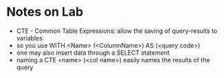 # Notes on Lab

- CTE - Common Table Expressions: allow the saving of query-results to
  variables
- so you use WITH \<Name\> (\<ColumnName\>) AS (\<query code\>)
- one may also insert data through a SELECT statement
- naming a CTE \<name\> (\<col name\>) easily names the results of the query
